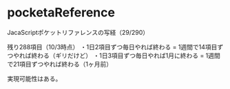 # pocketaReference
JacaScriptポケットリファレンスの写経（29/290）

残り288項目（10/3時点）
・1日2項目ずつ毎日やれば終わる = 1週間で14項目ずつやれば終わる（ギリだけど）
・1日3項目ずつ毎日やれば1月に終わる = 1週間で21項目ずつやれば終わる（1ヶ月前）

実現可能性はある。
